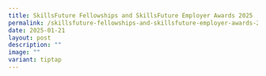 ```yaml
---
title: SkillsFuture Fellowships and SkillsFuture Employer Awards 2025
permalink: /skillsfuture-fellowships-and-skillsfuture-employer-awards-2025/
date: 2025-01-21
layout: post
description: ""
image: ""
variant: tiptap
---
```


